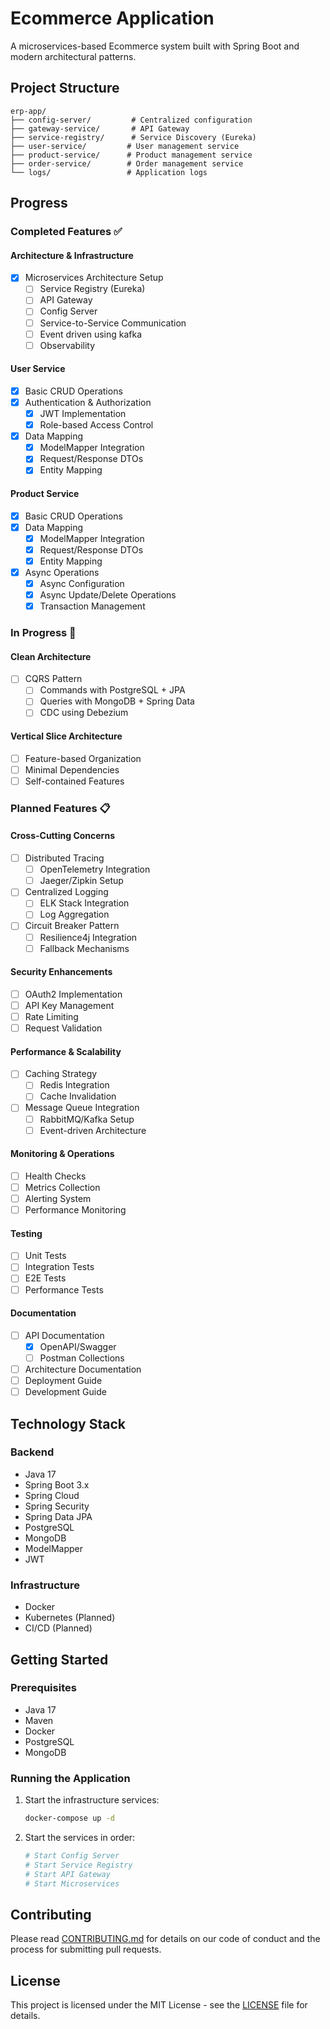 # Ecommerce Application

A microservices-based Ecommerce system built with Spring Boot and modern architectural patterns.

## Project Structure
```
erp-app/
├── config-server/         # Centralized configuration
├── gateway-service/       # API Gateway
├── service-registry/      # Service Discovery (Eureka)
├── user-service/         # User management service
├── product-service/      # Product management service
├── order-service/        # Order management service
└── logs/                 # Application logs
```

## Progress

### Completed Features ✅

#### Architecture & Infrastructure
- [x] Microservices Architecture Setup
  - [ ] Service Registry (Eureka)
  - [ ] API Gateway
  - [ ] Config Server
  - [ ] Service-to-Service Communication
  - [ ] Event driven using kafka
  - [ ] Observability

#### User Service
- [x] Basic CRUD Operations
- [x] Authentication & Authorization
  - [x] JWT Implementation
  - [x] Role-based Access Control
- [x] Data Mapping
  - [x] ModelMapper Integration
  - [x] Request/Response DTOs
  - [x] Entity Mapping

#### Product Service
- [x] Basic CRUD Operations
- [x] Data Mapping
  - [x] ModelMapper Integration
  - [x] Request/Response DTOs
  - [x] Entity Mapping
- [x] Async Operations
  - [x] Async Configuration
  - [x] Async Update/Delete Operations
  - [x] Transaction Management

### In Progress 🚧

#### Clean Architecture
- [ ] CQRS Pattern
  - [ ] Commands with PostgreSQL + JPA
  - [ ] Queries with MongoDB + Spring Data
  - [ ] CDC using Debezium

#### Vertical Slice Architecture
- [ ] Feature-based Organization
- [ ] Minimal Dependencies
- [ ] Self-contained Features

### Planned Features 📋

#### Cross-Cutting Concerns
- [ ] Distributed Tracing
  - [ ] OpenTelemetry Integration
  - [ ] Jaeger/Zipkin Setup
- [ ] Centralized Logging
  - [ ] ELK Stack Integration
  - [ ] Log Aggregation
- [ ] Circuit Breaker Pattern
  - [ ] Resilience4j Integration
  - [ ] Fallback Mechanisms

#### Security Enhancements
- [ ] OAuth2 Implementation
- [ ] API Key Management
- [ ] Rate Limiting
- [ ] Request Validation

#### Performance & Scalability
- [ ] Caching Strategy
  - [ ] Redis Integration
  - [ ] Cache Invalidation
- [ ] Message Queue Integration
  - [ ] RabbitMQ/Kafka Setup
  - [ ] Event-driven Architecture

#### Monitoring & Operations
- [ ] Health Checks
- [ ] Metrics Collection
- [ ] Alerting System
- [ ] Performance Monitoring

#### Testing
- [ ] Unit Tests
- [ ] Integration Tests
- [ ] E2E Tests
- [ ] Performance Tests

#### Documentation
- [ ] API Documentation
  - [x] OpenAPI/Swagger
  - [ ] Postman Collections
- [ ] Architecture Documentation
- [ ] Deployment Guide
- [ ] Development Guide

## Technology Stack

### Backend
- Java 17
- Spring Boot 3.x
- Spring Cloud
- Spring Security
- Spring Data JPA
- PostgreSQL
- MongoDB
- ModelMapper
- JWT

### Infrastructure
- Docker
- Kubernetes (Planned)
- CI/CD (Planned)

## Getting Started

### Prerequisites
- Java 17
- Maven
- Docker
- PostgreSQL
- MongoDB

### Running the Application
1. Start the infrastructure services:
   ```bash
   docker-compose up -d
   ```

2. Start the services in order:
   ```bash
   # Start Config Server
   # Start Service Registry
   # Start API Gateway
   # Start Microservices
   ```

## Contributing
Please read [CONTRIBUTING.md](CONTRIBUTING.md) for details on our code of conduct and the process for submitting pull requests.

## License
This project is licensed under the MIT License - see the [LICENSE](LICENSE) file for details.
